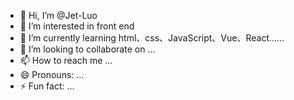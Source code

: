 - 👋 Hi, I’m @Jet-Luo
- 👀 I’m interested in front end
- 🌱 I’m currently learning html、css、JavaScript、Vue、React……
- 💞️ I’m looking to collaborate on ...
- 📫 How to reach me ...
- 😄 Pronouns: ...
- ⚡ Fun fact: ...